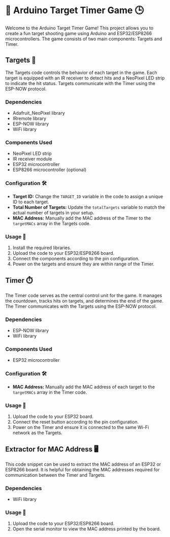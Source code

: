# 🎯 Arduino Target Timer Game 🕒

Welcome to the Arduino Target Timer Game! This project allows you to create a fun target shooting game using Arduino and ESP32/ESP8266 microcontrollers. The game consists of two main components: Targets and Timer.

## Targets 🎯

The Targets code controls the behavior of each target in the game. Each target is equipped with an IR receiver to detect hits and a NeoPixel LED strip to indicate the hit status. Targets communicate with the Timer using the ESP-NOW protocol.

### Dependencies

- Adafruit_NeoPixel library
- IRremote library
- ESP-NOW library
- WiFi library

### Components Used

- NeoPixel LED strip
- IR receiver module
- ESP32 microcontroller
- ESP8266 microcontroller (optional)

### Configuration 🛠️

- **Target ID:** Change the `TARGET_ID` variable in the code to assign a unique ID to each target.
- **Total Number of Targets:** Update the `totalTargets` variable to match the actual number of targets in your setup.
- **MAC Address:** Manually add the MAC address of the Timer to the `targetMACs` array in the Targets code.

### Usage 🚀

1. Install the required libraries.
2. Upload the code to your ESP32/ESP8266 board.
3. Connect the components according to the pin configuration.
4. Power on the targets and ensure they are within range of the Timer.

## Timer ⏱️

The Timer code serves as the central control unit for the game. It manages the countdown, tracks hits on targets, and determines the end of the game. The Timer communicates with the Targets using the ESP-NOW protocol.

### Dependencies

- ESP-NOW library
- WiFi library

### Components Used

- ESP32 microcontroller

### Configuration 🛠️

- **MAC Address:** Manually add the MAC address of each target to the `targetMACs` array in the Timer code.

### Usage 🚀

1. Upload the code to your ESP32 board.
2. Connect the reset button according to the pin configuration.
3. Power on the Timer and ensure it is connected to the same Wi-Fi network as the Targets.

## Extractor for MAC Address 🖥️

This code snippet can be used to extract the MAC address of an ESP32 or ESP8266 board. It is helpful for obtaining the MAC addresses required for communication between the Timer and Targets.

### Dependencies

- WiFi library

### Usage 🚀

1. Upload the code to your ESP32/ESP8266 board.
2. Open the serial monitor to view the MAC address printed by the board.

